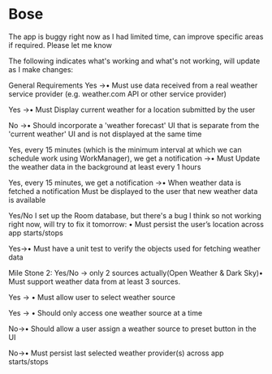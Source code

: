 # Bose 
The app is buggy right now as I had limited time, can improve specific areas if required. Please let me know

The following indicates what's working and what's not working, will update as I make changes:

General Requirements
Yes ->• Must use data received from a real weather service provider (e.g. weather.com API or
other service provider)

Yes ->• Must Display current weather for a location submitted by the user

No ->• Should incorporate a 'weather forecast' UI that is separate from the 'current weather'
UI and is not displayed at the same time

Yes, every 15 minutes (which is the minimum interval at which we can schedule work using WorkManager), we get a notification ->• Must Update the weather data in the background at least every 1 hours

Yes, every 15 minutes, we get a notification ->• When weather data is fetched a notification Must be displayed to the user that new
weather data is available


Yes/No I set up the Room database, but there's a bug I think so not working right now, will try to fix it tomorrow:
• Must persist the user’s location across app starts/stops

Yes->• Must have a unit test to verify the objects used for fetching weather data

Mile Stone 2:
Yes/No -> only 2 sources actually(Open Weather & Dark Sky)• Must support weather data from at least 3 sources.

Yes -> • Must allow user to select weather source

Yes -> • Should only access one weather source at a time

No->• Should allow a user assign a weather source to preset button in the UI

No->• Must persist last selected weather provider(s) across app starts/stops

